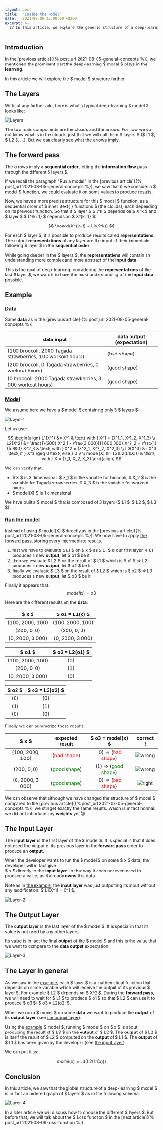```yaml
---
layout: post
title:  "Inside the Model"
date:   2021-08-06 15:00:00 +0200
excerpt: >-
  2/ In this article, we explore the generic structure of a deep-learning model.
---
```


## Introduction

In the [previous article]({% post_url 2021-08-05-general-concepts %}), we mentioned the prominent part the 
deep-learning $ model $ plays in the **learning**. 

In this article we will explore the $ model $ structure further. 

## The Layers

Without any further ado, here is what a typical deep-learning $ model $ looks like: 

![Layers](/_assets/images/model/Layers.png)

The two main components are the clouds and the arrows. For now we do not know what is in the clouds, just that we 
will call them $ layers $ ($ L1 $, $ L2 $, ...).
But we can clearly see what the arrows imply. 

## The forward pass 

The arrows imply a **sequential order**, letting the **information flow** pass through the different $ layers $. 

If we recall the paragraph "Run a model" in the 
[previous article]({% post_url 2021-08-05-general-concepts %}), we saw that if we consider a $ model $ function, 
we could evaluate it on some values to produce results. 

Now, we have a more precise structure for this $ model $ function, as a sequential order of 
$ inner \text{ } functions $ (the clouds), 
each depending on its previous function. So that if $ layer $ $ L^k $ depends on $ X^k $ and $ layer $ $ L^{k+1} $ 
depends on $ X^{k+1} $:

$$ 
\boxed{X^{k+1} = Lk(X^k)}
$$

For each $ layer $, it is possible to produce results called **representations**. 
The output **representations** of any layer are the input of their immediate following $ layer $ 
in the **sequential order**.

While going deeper in the $ layers $, the **representations** will contain an understanding more complex and more abstract 
of the **input data**. 

This is the goal of deep-learning: considering the **representations** of the last $ layer $, we want it to have 
the most understanding of the **input data** possible.

## Example

### <span style="text-decoration:underline"> Data </span>

Same **data** as in the [previous article]({% post_url 2021-08-05-general-concepts %}).

| data input | data output (expectation) |
| ---------------- | ----- |
| (100 broccoli, 2000 Tagada strawberries, 100 workout hours) | (bad shape)  |
| (200 broccoli,  0 Tagada strawberries, 0 workout hours)     | (good shape) |
| (0 broccoli, 2000 Tagada strawberries, 3 000 workout hours) | (good shape) |

### <span style="text-decoration:underline"> Model </span> 

We assume here we have a $ model $ containing only 3 $ layers $: 

![Layer-1](/_assets/images/model/Layer-1.png)

Let us use: 

$$
\begin{align}
    L1(X^1)  &= X^1 & \text{ with } X^1 = (X^1_1, X^1_2, X^1_3) \\
    L2(X^2)  &= \frac{1}{200} X^2_1 - \frac{3 000}{11 600 000}  X^2_2 + 
        \frac{1}{5 800} X^2_3 & \text{ with } X^2 = (X^2_1, X^2_2, X^2_3) \\
    L3(X^3)  &= X^3 \text{ if } X^3 \geq 0 \text{ else } 0 \\ \\
    model(X) &= L3(L2(L1(X))) & \text{ with } X = (X_1, X_2, X_3) 
\end{align}
$$

We can verify that:
- $ X $ is 3 dimensional: $ X_1 $ is the variable for broccoli, $ X_2 $ is the variable for Tagada strawberries, 
$ X_3 $ is the variable for workout hours
- $ model(X) $ is 1 dimensional

We have built a $ model $ that is composed of 3 layers ($ L1 $, $ L2 $, $ L3 $).

### <span style="text-decoration:underline"> Run the model </span>

Instead of using $ model(X) $ directly as in the [previous article]({% post_url 2021-08-05-general-concepts %}).
We now have to apply [the forward pass](#the-forward-pass), storing every intermediate results.

1. first we have to evaluate $ L1 $ on $ x $ as $ L1 $ is our first layer => L1 produces a new **output**, 
let $ o1 $ be it
2. then we evaluate $ L2 $ on the result of $ L1 $ which is $ o1 $ => L2 produces a new **output**, 
let $ o2 $ be it
3. finally we evaluate $ L3 $ on the result of $ L2 $ which is $ o2 $ => L3 produces a new **output**, 
let $ o3 $ be it

Finally it appears that: 
$$ 
model(x) = o3 
$$

Here are the different results on the **data**:

| $ x $              | $ o1 = L1(x) $   |
| :----------------: | :--------------: |
| (100, 2000, 100)   | (100, 2000, 100) |
| (200,  0, 0)       | (200,  0, 0)     |
| (0, 2000, 3 000)   | (0, 2000, 3 000) |

| $ o1 $             | $ o2 = L2(o1) $ |
| :----------------: | :-------------: |
| (100, 2000, 100)   | (0)             |
| (200,  0, 0)       | (1)             |
| (0, 2000, 3 000)   | (0)             |

| $ o2 $ | $ o3 = L3(o2) $ |
| :----: | :-------------: |
| (0)    | (0)             |
| (1)    | (1)             |
| (0)    | (0)             |

Finally we can summarize these results:

| $ x $ | expected result | $ o3 = model(x) $ | correct ? |
| :----------------: | :-----: | :----: | :---: |
| (100, 2000, 100) | (<span style="color:red">bad shape</span>)    | (0) => (<span style="color:red">bad shape</span>)    | ![wrong](/_assets/images/general/right.png) |
| (200,  0, 0)     | (<span style="color:green">good shape</span>) | (1) => (<span style="color:green">good shape</span>) | ![wrong](/_assets/images/general/right.png) |
| (0, 2000, 3 000) | (<span style="color:green">good shape</span>) | (0) => (<span style="color:red">bad shape</span>)    | ![right](/_assets/images/general/wrong.png) |

We can observe that although we have changed the structure of $ model $ compared to the
[previous article]({% post_url 2021-08-05-general-concepts %}), we still get exactly the same results. 
Which is in fact normal: we did not introduce any **weights** yet :smiling_imp:

## The Input Layer

The **input layer** is the first layer of the $ model $. It is special in that it does not need the 
output of its previous layer in the **forward pass** order to produce an **output**.

When the developer wants to run the $ model $ on some $ x $ data, the developer will in fact give  
$ x $ directly to the **input layer**. In that way it does not even need to produce a value, 
as it already **owns** this data.

Note as in [the example](#example), the **input layer** was just outputting its input without any modification: 
$ L1(X^1) = X^1 $.

![Layer-2](/_assets/images/model/Layer-2.png)

## The Output Layer 

The **output layer** is the last layer of the $ model $. It is special in that its value is not used 
by any other layers. 

Its value is in fact the final **output** of the $ model $ and this is the value that we want to compare 
to the **data output** expectation. 

![Layer-3](/_assets/images/model/Layer-3.png)

## The Layer in general

As we saw in the [example](#example), each $ layer $ is a mathematical function that depends on 
some variable which will receive the output of its previous $ layer $. 
For example $ L2 $ depends on $ X^2 $. During the **forward pass**, we will need to wait for $ L1 $ to 
 produce $ o1 $ so that $ L2 $ can use it to produce $ o3 $: $ o3 = L2(o2) $.

When we run a $ model $ on some **data** we want to produce the **output** of its **output layer** 
(see [the output layer](#the-output-layer)). 

Using the [example](#example) $ model $, running $ model $ on $ x $ is about producing the 
result of $ L3 $ on the **output** of $ L2 $. The **output** of $ L2 $ is itself the result of 
$ L2 $ computed on the **output** of $ L1 $. The **output** of $ L1 $ has been given by the 
developer (see [the input layer](#the-input-layer)).

We can put it as: 

$$ 
model(x) = L3(L2(L1(x))) 
$$

## Conclusion

In this article, we saw that the global structure of a deep-learning $ model $ is in fact an ordered graph 
of $ layers $ as in the following schema: 

![Layer-4](/_assets/images/model/Layer-4.png)

In a later article we will discuss how to choose the different $ layers $. But before that, we will talk about the 
$ Loss function $ in the [next article]({% post_url 2021-08-09-loss-function %}).
